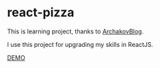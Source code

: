 # react-pizza

This is learning project, thanks to [ArchakovBlog](https://www.youtube.com/c/ArchakovBlog).

I use this project for upgrading my skills in ReactJS.


[DEMO](https://johnzoidy-react-pizza.herokuapp.com/)